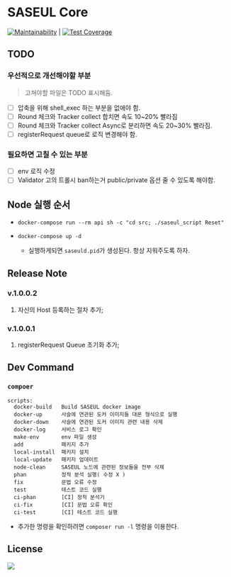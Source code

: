 # SASEUL Core

[![Maintainability][maintainability-badges]][maintainability-repos] | [![Test Coverage][cov-badges]][cov-repos]


## TODO

### 우선적으로 개선해야할 부분
> 고쳐야할 파일은 TODO 표시해둠.

* [ ] 압축을 위해 shell_exec 하는 부분을 없애야 함.
* [ ] Round 체크와 Tracker collect 합치면 속도 10~20% 빨라짐
* [ ] Round 체크와 Tracker collect Async로 분리하면 속도 20~30% 빨라짐.
* [ ] registerRequest queue로 로직 변경해야 함.

### 필요하면 고칠 수 있는 부분

* [ ] env 로직 수정
* [ ] Validator 고의 트롤시 ban하는거 public/private 옵션 줄 수 있도록 해야함.

## Node 실행 순서

* `docker-compose run --rm api sh -c "cd src; ./saseul_script Reset"`

* `docker-compose up -d`
  * 실행하게되면 `saseuld.pid`가 생성된다. 항상 지워주도록 하자.


## Release Note

### v.1.0.0.2

1. 자신의 Host 등록하는 절차 추가;

### v.1.0.0.1

1. registerRequest Queue 초기화 추가;


## Dev Command

### `compoer`

```script
scripts:
  docker-build   Build SASEUL docker image
  docker-up      사슬에 연관된 도커 이미지들 대몬 형식으로 실행
  docker-down    사슬에 연관된 도커 이미지 관련 내용 삭제
  docker-log     서비스 로그 확인
  make-env       env 파일 생성
  add            패키지 추가
  local-install  패키지 설치
  local-update   패키지 업데이트
  node-clean     SASEUL 노드에 관련된 정보들을 전부 삭제
  phan           정적 분석 실행( 수정 X )
  fix            문법 오류 수정
  test           테스트 코드 실행
  ci-phan        [CI] 정적 분석기
  ci-fix         [CI] 문법 오류 확인
  ci-test        [CI] 테스트 코드 실행
```

* 추가한 명령을 확인하려면 `composer run -l` 명령을 이용한다.


## License

![](https://www.gnu.org/graphics/lgplv3-88x31.png)

[maintainability-badges]: https://api.codeclimate.com/v1/badges/ab103c8f70fafe7ed3b6/maintainability
[maintainability-repos]: https://codeclimate.com/repos/5d47e92991b75a019f001554/maintainability
[cov-badges]: https://api.codeclimate.com/v1/badges/ab103c8f70fafe7ed3b6/test_coverage
[cov-repos]: https://codeclimate.com/repos/5d47e92991b75a019f001554/test_coverage

